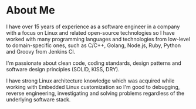 # About Me

I have over 15 years of experience as a software engineer in a company
with a focus on Linux and related open-source technologies so I have
worked with many programming languages and technologies from
low-level to domain-specific ones, such as C/C++, Golang, Node.js,
Ruby, Python and Groovy from Jenkins CI.

I'm passionate about clean code, coding standards, design patterns and
software design principles (SOLID, KISS, DRY).

I have strong Linux architecture knowledge which was acquired while
working with Embedded Linux customization so I'm good to debugging,
reverse engineering, investigating and solving problems regardless of
the underlying software stack.
